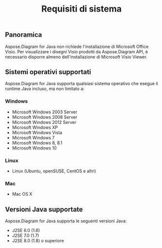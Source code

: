 ﻿---
title: Requisiti di sistema
type: docs
weight: 40
url: /it/java/system-requirements/
---
## **Panoramica**
Aspose.Diagram for Java non richiede l'installazione di Microsoft Office Visio. Per visualizzare i disegni Visio prodotti da Aspose.Diagram API, è necessario disporre almeno dell'installazione di Microsoft Visio Viewer.
## **Sistemi operativi supportati**
Aspose.Diagram for Java supporta qualsiasi sistema operativo che esegue il runtime Java incluso, ma non limitato a:
### **Windows**
- Microsoft Windows 2003 Server
- Microsoft Windows 2008 Server
- Microsoft Windows 2012 Server
- Microsoft Windows XP
- Microsoft Windows Vista
- Microsoft Windows 7
- Microsoft Windows 8, 8.1
- Microsoft Windows 10
### **Linux**
- Linux (Ubuntu, openSUSE, CentOS e altri)
### **Mac**
- Mac OS X
## **Versioni Java supportate**
Aspose.Diagram for Java supporta le seguenti versioni Java:

- J2SE 6.0 (1.6)
- J2SE 7.0 (1.7)
- J2SE 8.0 (1.8) o superiore


